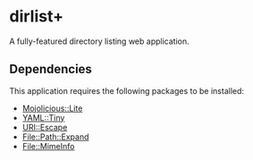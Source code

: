 # dirlist+

A fully-featured directory listing web application.


## Dependencies

This application requires the following packages to be installed:

  - [Mojolicious::Lite](http://mojolicio.us/)
  - [YAML::Tiny](http://search.cpan.org/dist/YAML-Tiny/lib/YAML/Tiny.pm)
  - [URI::Escape](http://search.cpan.org/~gaas/URI-1.60/URI/Escape.pm)
  - [File::Path::Expand](http://search.cpan.org/~rclamp/File-Path-Expand-1.02/lib/File/Path/Expand.pm)
  - [File::MimeInfo](http://search.cpan.org/~michielb/File-MimeInfo-0.21/lib/File/MimeInfo.pm)
